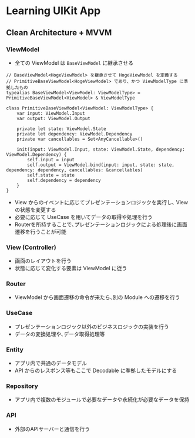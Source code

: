 # Learning UIKit App

## Clean Architecture + MVVM

### ViewModel
- 全ての ViewModel は `BaseViewModel` に継承させる


```
// BaseViewModel<HogeViewModel> を継承させて HogeViewModel を定義する
// PrimitiveBaseViewModel<HogeViewModel> であり、かつ ViewModelType に準拠したもの
typealias BaseViewModel<ViewModel: ViewModelType> = PrimitiveBaseViewModel<ViewModel> & ViewModelType

class PrimitiveBaseViewModel<ViewModel: ViewModelType> {
    var input: ViewModel.Input
    var output: ViewModel.Output

    private let state: ViewModel.State
    private let dependency: ViewModel.Dependency
    private var cancellables = Set<AnyCancellable>()

    init(input: ViewModel.Input, state: ViewModel.State, dependency: ViewModel.Dependency) {
        self.input = input
        self.output = ViewModel.bind(input: input, state: state, dependency: dependency, cancellables: &cancellables)
        self.state = state
        self.dependency = dependency
    }
}
```

- View からのイベントに応じてプレゼンテーションロジックを実行し､ View の状態を変更する
- 必要に応じて UseCase を用いてデータの取得や処理を行う
- Routerを所持することで､プレゼンテーションロジックによる処理後に画面遷移を行うことが可能

### View (Controller)
- 画面のレイアウトを行う
- 状態に応じて変化する要素は ViewModel に従う

### Router
- ViewModel から画面遷移の命令が来たら､別の Module への遷移を行う

### UseCase
- プレゼンテーションロジック以外のビジネスロジックの実装を行う
- データの変換処理や､データ取得処理等

### Entity
- アプリ内で共通のデータモデル
- API からのレスポンス等もここで Decodable に準拠したモデルにする

### Repository
- アプリ内で複数のモジュールで必要なデータや永続化が必要なデータを保持

### API
- 外部のAPIサーバーと通信を行う
